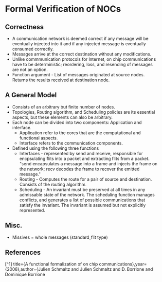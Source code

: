 # Formal Verification of NOCs

## Correctness

* A communication network is deemed correct if any message will be eventually injected into it and if any injected message is eventually consumed correctly.
* Messages arrive at the correct destination without any modifications.
* Unlike commmunication protocols for Internet, on chip communications have to be deterministic; reordering, loss, and resending of messages are not an option.
* Function argument - List of messages originated at source nodes. Returns the results received at destination node. 

## A General Model

* Consists of an arbitrary but finite number of nodes.
* Topologies, Routing algorithm, and Scheduling policies are its essential aspects, but these elements can also be arbitrary.
* Each node can be divided into two components: Application and interface. 
    * Application refer to the cores that are the computational and functional aspects. 
    * Interface refers to the communication components.
* Defined using the following three functions
    * Interfaces - represented by send and receive, responsible for encpsulating flits into a packet and extracting flits from a packet.
    "send encapsulates a message into a frame and injects the frame on the network; recv decodes the frame to recover the emitted message."
    * Routing  - Computes the route for a pair of source and destination. Consists of the routing algorithm.
    * Scheduling - An invariant must be preserved at all times in any admissable state of the network. The scheduling function manages conflicts,
    and generates a list of possible communications that satisfy the invariant. The invariant is assumed but not explicitly represented.
   

## Misc.

* Missives = whole messages (standard_flit type)

## References

[^1] title={A functional formalization of on chip communications},year={2008},author={Julien Schmaltz and Julien Schmaltz and D. Borrione and Dominique Borrione
